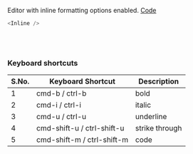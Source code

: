 Editor with inline formatting options enabled. <a target="_blank" href="https://github.com/nib-edit/Nib/blob/master/packages/docs/demo/Inline/index.jsx">Code</a>

```js
<Inline />
```

<br />
<br />

### Keyboard shortcuts

| S.No. | Keyboard Shortcut          | Description    |
| ----- | -------------------------- | -------------- |
| 1     | cmd-b / ctrl-b             | bold           |
| 2     | cmd-i / ctrl-i             | italic         |
| 3     | cmd-u / ctrl-u             | underline      |
| 4     | cmd-shift-u / ctrl-shift-u | strike through |
| 5     | cmd-shift-m / ctrl-shift-m | code           |

